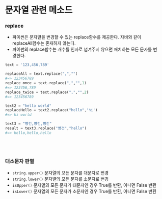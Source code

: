 # 문자열 관련 메소드

### replace

- 파이썬은 문자열을 변경할 수 있는 replace함수를 제공한다. 자바와 같이 replaceAll함수는 존재하지 않는다.
- 파이썬의 replace함수는 개수를 인자로 넘겨주지 않으면 매치하는 모든 문자를 변경한다.

```python
text = '123,456,789'

replaceAll = text.replace(",","")
#=> 123456789
replace_once = text.replace(",","",1)
#=> 123456,789
replace_twice = text.replace(",","",2)
#=> 123456789

text2 = "hello world"
replaceHello = text2.replace("hello",'hi')
#=> hi world

text3 = "병건,병건,병건"
result = text3.replace("병건","hello")
#=> hello,hello,hello
```

<br>
<br>

### 대소문자 판별

- `string.upper()` 문자열의 모든 문자를 대문자로 변경
- `string.lower()` 문자열의 모든 문자를 소문자로 변경
- `isUpper()` 문자열의 모든 문자가 대문자인 경우 True를 반환, 아니면 False 반환
- `isLower()` 문자열의 모든 문자가 소문자인 경우 True를 반환, 아니면 False 반환

<br>
<br>
